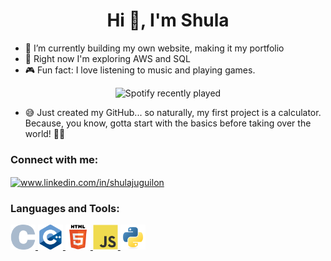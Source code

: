 <h1 align="center">Hi 👋, I'm Shula</h1>


- 🚀 I’m currently building my own website, making it my portfolio
- 🌿 Right now I'm exploring AWS and SQL
- 🎮 Fun fact: I love listening to music and playing games.

<div align="center">
  <img src="https://spotify-recently-played-readme.vercel.app/api?user=shula_11&count=1&unique=false" alt="Spotify recently played" />
</div>


  
- 😅 Just created my GitHub... so naturally, my first project is a calculator. Because, you know, gotta start with the basics before taking over the world! 🧮✨




<h3 align="left">Connect with me:</h3>
<p align="left">
<a href="https://linkedin.com/in/www.linkedin.com/in/shulajuguilon" target="blank"><img align="center" src="https://raw.githubusercontent.com/rahuldkjain/github-profile-readme-generator/master/src/images/icons/Social/linked-in-alt.svg" alt="www.linkedin.com/in/shulajuguilon" height="30" width="40" /></a>
</p>

<h3 align="left">Languages and Tools:</h3>
<p align="left"> <a href="https://www.cprogramming.com/" target="_blank" rel="noreferrer"> <img src="https://raw.githubusercontent.com/devicons/devicon/master/icons/c/c-original.svg" alt="c" width="40" height="40"/> </a> <a href="https://www.w3schools.com/cpp/" target="_blank" rel="noreferrer"> <img src="https://raw.githubusercontent.com/devicons/devicon/master/icons/cplusplus/cplusplus-original.svg" alt="cplusplus" width="40" height="40"/> </a> <a href="https://www.w3.org/html/" target="_blank" rel="noreferrer"> <img src="https://raw.githubusercontent.com/devicons/devicon/master/icons/html5/html5-original-wordmark.svg" alt="html5" width="40" height="40"/> </a> <a href="https://developer.mozilla.org/en-US/docs/Web/JavaScript" target="_blank" rel="noreferrer"> <img src="https://raw.githubusercontent.com/devicons/devicon/master/icons/javascript/javascript-original.svg" alt="javascript" width="40" height="40"/> </a> <a href="https://www.python.org" target="_blank" rel="noreferrer"> <img src="https://raw.githubusercontent.com/devicons/devicon/master/icons/python/python-original.svg" alt="python" width="40" height="40"/> </a> </p>
